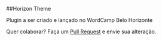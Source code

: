 ##Horizon Theme

Plugin a ser criado e lançado no WordCamp Belo Horizonte

Quer colaborar? Faça um [Pull Request](http://pythonclub.com.br/como-fazer-fork-clone-push-pull-request-no-github.html) e envie sua alteração.